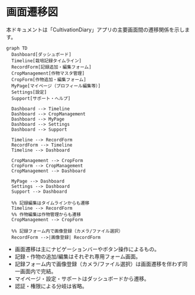 # 画面遷移図

本ドキュメントは「CultivationDiary」アプリの主要画面間の遷移関係を示します。

```mermaid
graph TD
  Dashboard[ダッシュボード]
  Timeline[栽培記録タイムライン]
  RecordForm[記録追加・編集フォーム]
  CropManagement[作物マスタ管理]
  CropForm[作物追加・編集フォーム]
  MyPage[マイページ（プロフィール編集等）]
  Settings[設定]
  Support[サポート・ヘルプ]

  Dashboard --> Timeline
  Dashboard --> CropManagement
  Dashboard --> MyPage
  Dashboard --> Settings
  Dashboard --> Support

  Timeline --> RecordForm
  RecordForm --> Timeline
  Timeline --> Dashboard

  CropManagement --> CropForm
  CropForm --> CropManagement
  CropManagement --> Dashboard

  MyPage --> Dashboard
  Settings --> Dashboard
  Support --> Dashboard

  %% 記録編集はタイムラインからも遷移
  Timeline --> RecordForm
  %% 作物編集は作物管理からも遷移
  CropManagement --> CropForm

  %% 記録フォーム内で画像登録（カメラ/ファイル選択）
  RecordForm -->|画像登録| RecordForm
```

- 画面遷移は主にナビゲーションバーやボタン操作によるもの。
- 記録・作物の追加/編集はそれぞれ専用フォーム画面。
- 記録フォーム内で画像登録（カメラ/ファイル選択）は画面遷移を伴わず同一画面内で完結。
- マイページ・設定・サポートはダッシュボードから遷移。
- 認証・権限による分岐は省略。
